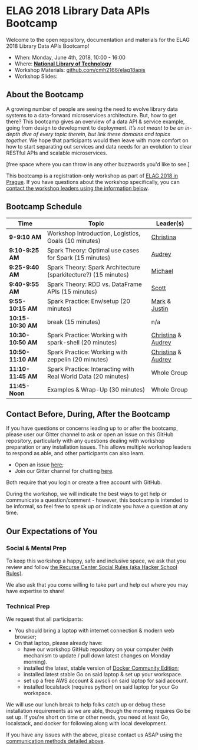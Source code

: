 # ELAG 2018 Library Data APIs Bootcamp

Welcome to the open repository, documentation and materials for the ELAG 2018 Library Data APIs Bootcamp!

* When: Monday, June 4th, 2018, 10:00 - 16:00
* Where: [**National Library of Technology**](https://www.elag2018.org/how-to-access-ntk/)
* Workshop Materials: [github.com/cmh2166/elag18apis](https://github.com/cmh2166/elag18apis)
* Workshop Slides:

## About the Bootcamp

A growing number of people are seeing the need to evolve library data systems to a data-forward microservices architecture. But, how to get there? This bootcamp gives an overview of a data API & service example, going from design to development to deployment. *It’s not meant to be an in-depth dive of every topic therein, but link these domains and topics together.* We hope that participants would then leave with more comfort on how to start separating out services and data needs for an evolution to clear RESTful APIs and scalable microservices.

[free space where you can throw in any other buzzwords you'd like to see.]

This bootcamp is a registration-only workshop as part of [ELAG 2018 in Prague](https://www.elag2018.org/). If you have questions about the workshop specifically, you can [contact the workshop leaders using the information below](#contact-before-during-after-the-bootcamp).

## Bootcamp Schedule

Time               | Topic                                                          | Leader(s)
------------------ | -------------------------------------------------------------- | ------------------------------------------
**9-9:10 AM**      | Workshop Introduction, Logistics, Goals (10 minutes)           | [Christina](mailto:cmharlow@stanford.edu)
**9:10-9:25 AM**   | Spark Theory: Optimal use cases for Spark (15 minutes)         | [Audrey](mailto:audrey@dp.la)
**9:25-9:40 AM**   | Spark Theory: Spark Architecture (sparkitecture?) (15 minutes) | [Michael](mailto:michael@dp.la)
**9:40-9:55 AM**   | Spark Theory: RDD vs. DataFrame APIs (15 minutes)              | [Scott](mailto:scott@dp.la)
**9:55-10:15 AM**  | Spark Practice: Env/setup (20 minutes)                         | [Mark](mailto:mb@dp.la) & [Justin](mailto:jcoyne@stanford.edu)
**10:15-10:30 AM** | break (15 minutes)                                             | n/a
**10:30-10:50 AM** | Spark Practice: Working with spark-shell (20 minutes)          | [Christina](mailto:cmharlow@stanford.edu) & [Audrey](mailto:audrey@dp.la)
**10:50-11:10 AM** | Spark Practice: Working with zeppelin (20 minutes)             | [Christina](mailto:cmharlow@stanford.edu) & [Audrey](mailto:audrey@dp.la)
**11:10-11:45 AM** | Spark Practice: Interacting with Real World Data (20 minutes)  | Whole Group
**11:45-Noon**     | Examples & Wrap-Up (30 minutes)                                | Whole Group

## Contact Before, During, After the Bootcamp

If you have questions or concerns leading up to or after the bootcamp, please user our Gitter channel to ask or open an issue on this GitHub repository, particularly with any questions dealing with workshop preparation or any installation issues. This allows multiple workshop leaders to respond as able, and other participants can also learn.
- Open an issue [here](https://github.com/cmh2166/elag18apis/issues);
- Join our Gitter channel for chatting [here](https://gitter.im/elag18apis/Lobby?utm_source=share-link&utm_medium=link&utm_campaign=share-link).

Both require that you login or create a free account with GitHub.

During the workshop, we will indicate the best ways to get help or communicate a question/comment - however, this bootcamp is intended to be informal, so feel free to speak up or indicate you have a question at any time.

## Our Expectations of You

### Social & Mental Prep

To keep this workshop a happy, safe and inclusive space, we ask that you review and follow [the Recurse Center Social Rules (aka Hacker School Rules)](https://www.recurse.com/manual#sub-sec-social-rules).

We also ask that you come willing to take part and help out where you may have expertise to share!

### Technical Prep

We request that all participants:
- You should bring a laptop with internet connection & modern web browser;
- On that laptop, please already have:
    - have our workshop GitHub repository on your computer (with mechanism to update / pull down latest changes on Monday morning).
    - installed the latest, stable version of [Docker Community Edition](https://www.docker.com/community-edition);
    - installed latest stable Go on said laptop & set up your workspace.
    - set up a free AWS account & awscli on said laptop for said account.
    - installed localstack (requires python) on said laptop for your Go workspace.

We will use our lunch break to help folks catch up or debug these installation requirements as we are able, though the morning requires Go be set up. If you're short on time or other needs, you need at least Go, localstack, and docker for following along with local development.

If you have any issues with the above, please contact us ASAP using the [communication methods detailed above](#contact-before-during-after-the-bootcamp).
